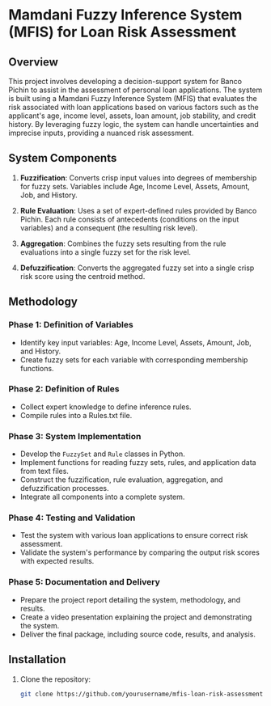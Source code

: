 # Mamdani Fuzzy Inference System (MFIS) for Loan Risk Assessment

## Overview

This project involves developing a decision-support system for Banco Pichin to assist in the assessment of personal loan applications. The system is built using a Mamdani Fuzzy Inference System (MFIS) that evaluates the risk associated with loan applications based on various factors such as the applicant's age, income level, assets, loan amount, job stability, and credit history. By leveraging fuzzy logic, the system can handle uncertainties and imprecise inputs, providing a nuanced risk assessment.


## System Components

1. **Fuzzification**: Converts crisp input values into degrees of membership for fuzzy sets. Variables include Age, Income Level, Assets, Amount, Job, and History.

2. **Rule Evaluation**: Uses a set of expert-defined rules provided by Banco Pichin. Each rule consists of antecedents (conditions on the input variables) and a consequent (the resulting risk level).

3. **Aggregation**: Combines the fuzzy sets resulting from the rule evaluations into a single fuzzy set for the risk level.

4. **Defuzzification**: Converts the aggregated fuzzy set into a single crisp risk score using the centroid method.

## Methodology

### Phase 1: Definition of Variables
- Identify key input variables: Age, Income Level, Assets, Amount, Job, and History.
- Create fuzzy sets for each variable with corresponding membership functions.

### Phase 2: Definition of Rules
- Collect expert knowledge to define inference rules.
- Compile rules into a Rules.txt file.

### Phase 3: System Implementation
- Develop the `FuzzySet` and `Rule` classes in Python.
- Implement functions for reading fuzzy sets, rules, and application data from text files.
- Construct the fuzzification, rule evaluation, aggregation, and defuzzification processes.
- Integrate all components into a complete system.

### Phase 4: Testing and Validation
- Test the system with various loan applications to ensure correct risk assessment.
- Validate the system's performance by comparing the output risk scores with expected results.

### Phase 5: Documentation and Delivery
- Prepare the project report detailing the system, methodology, and results.
- Create a video presentation explaining the project and demonstrating the system.
- Deliver the final package, including source code, results, and analysis.

## Installation

1. Clone the repository:
   ```bash
   git clone https://github.com/yourusername/mfis-loan-risk-assessment.git
